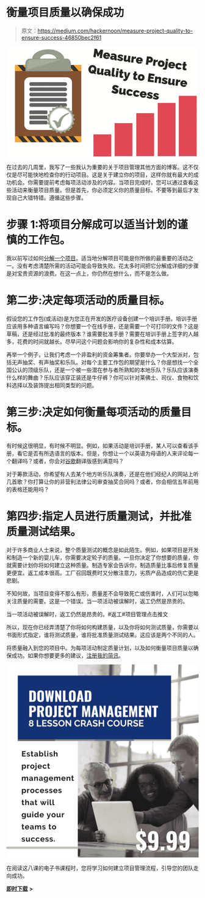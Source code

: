 # 衡量项目质量以确保成功

> 原文：<https://medium.com/hackernoon/measure-project-quality-to-ensure-success-46850bec2f61>

![](img/0947319c93f0951c47955ddaaf13dd46.png)

在过去的几周里，我写了一些我认为重要的关于项目管理其他方面的博客。这不仅仅是尽可能快地检查你的行动项目。这是关于建立你的项目，这样你就有最大的成功机会。你需要提前考虑每项活动涉及的内容。当项目完成时，您可以通过查看这些活动来衡量项目质量。但是首先，你必须定义你的质量目标。不要等到最后才发现自己大错特错。遵循这些步骤。

# 步骤 1:将项目分解成可以适当计划的谨慎的工作包。

我以前写过如何[分解一个项目](http://www.smartprojex.com/four-step-guide-work-breakdown-structure/)。适当地分解项目可能是你所做的最重要的活动之一。没有考虑清楚所需的活动可能会导致失败。花太多时间把它分解成详细的步骤是对宝贵资源的浪费。在这一点上，你仍然在想什么，而不是怎么做。

# 第二步:决定每项活动的质量目标。

假设您的工作包(或活动)是为您正在开发的医疗设备创建一个培训手册。培训手册应该用多种语言编写吗？你想要一个在线手册，还是需要一个可打印的文件？这是草稿，还是经过批准的最终版本？谁需要批准手册？需要在培训手册上签字的人越多，花费的时间就越长。尽早问这个问题会影响你的复杂性和成本估算。

再举一个例子，让我们考虑一个非盈利的资金筹集者。你要举办一个大型派对，包括无声抽奖、有声抽奖和乐队。对每个主要工作包的期望是什么？你是想找一个全国公认的顶级乐队，还是一个被一些潜在参与者所熟知的本地乐队？乐队应该演奏什么样的舞曲？乐队应该穿正装还是牛仔裤？你可以针对莱佛士、司仪、食物和饮料选择以及装饰提出相同类型的问题。

# 第三步:决定如何衡量每项活动的质量目标。

有时候这很明显，有时候不明显。例如，如果活动是培训手册，某人可以查看该手册，看它是否有所选语言的版本。但是，你想让一个以英语为母语的人来评论每一个翻译吗？或者，你会对[谷歌](https://hackernoon.com/tagged/google)翻译版感到满意吗？

对于筹款活动，你希望有人去某个地方听乐队演奏，还是在他们经纪人的网站上听几首歌？你打算让你的非营利法律公司审查抽奖合同吗？或者，你会相信五年前用的表格还能用吗？

# 第四步:指定人员进行质量测试，并批准质量测试结果。

对于许多商业人士来说，整个质量测试的概念是如此陌生。例如，如果项目是开发和制造一个新的婴儿车，你需要决定轮子的质量。一旦你决定了你想要的质量，你就需要计划你将如何建立这种质量。制造专家会告诉你，制造质量比事后修复质量更便宜。返工成本很高。工厂召回既费时又分散注意力，劣质产品造成的伤亡更是悲剧。

不知何故，当项目变得不那么有形，质量差不会导致死亡或伤害时，人们可以忽略关注质量的需要。这是一个错误。当一项活动被误解时，返工仍然是昂贵的。

当一项活动被误解时，返工仍然是昂贵的。#返工#项目管理点击推文

所以，现在你已经弄清楚了你将如何构建质量，以及你将如何测试质量，你需要以书面形式指定，谁将测试质量，谁将批准质量测试结果。这应该是两个不同的人。

将质量融入到您的项目中。为每项活动制定质量计划，以及如何衡量项目质量以确保成功。如果你想要更多的建议，[注册我的简讯](http://www.smartprojex.com/contact/)。

![](img/072219151f5a4f0c098842b0f8056d86.png)

在阅读这八课的电子书课程时，您将学习如何建立项目管理流程，引导您的团队走向成功。

[**即时下载**](https://smartprojex.com/cart/?add-to-cart=5555) **>**